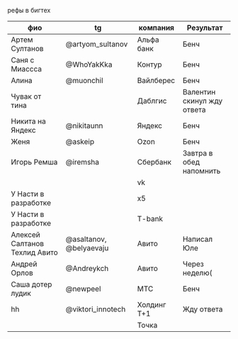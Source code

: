 рефы в бигтех

| фио<br>                       | tg                      | компания    | Результат                  |
| ----------------------------- | ----------------------- | ----------- | -------------------------- |
| Артем Султанов                | @artyom_sultanov        | Альфа банк  | Бенч                       |
| Саня с Миассса                | @WhoYakKka              | Контур      | Бенч                       |
| Алина                         | @muonchil               | Вайлберес   | Бенч                       |
| Чувак от тина                 |                         | Даблгис     | Валентин скинул жду ответа |
| Никита на Яндекс              | @nikitaunn              | Яндекс      | Бенч                       |
| Женя                          | @askeip                 | Ozon        | Бенч                       |
| Игорь Ремша                   | @iremsha                | Сбербанк    | Завтра в обед напомнить    |
|                               |                         | vk          |                            |
| У Насти в разработке          |                         | x5          |                            |
| У Насти в разработке          |                         | T-bank      |                            |
| Алексей Салтанов Техлид Авито | @asaltanov, @belyaevaju | Авито       | Написал Юле                |
| Андрей Орлов                  | @Andreykch              | Авито       | Через неделю(              |
| Саша дотер лудик              | @newpeel                | МТС         | Бенч                       |
| hh                            | @viktori_innotech       | Холдинг Т+1 | Жду ответа                 |
|                               |                         | Точка       |                            |

